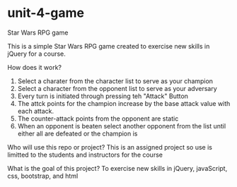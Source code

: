 # unit-4-game
Star Wars RPG game

This is a simple Star Wars RPG game created to exercise new skills in jQuery for a course.  

How does it work?
1. Select a charater from the character list to serve as your champion
2. Select a character from the opponent list to serve as your adversary
3. Every turn is initiated through pressing teh "Attack" Button
4. The attck points for the champion increase by the base attack value with each attack.
5. The counter-attack points from the opponent are static
6. When an opponent is beaten select another opponent from the list until either all are defeated or the champion is

Who will use this repo or project?
This is an assigned project so use is limitted to the students and instructors for the course

What is the goal of this project?
To exercise new skills in jQuery, javaScript, css, bootstrap, and html
